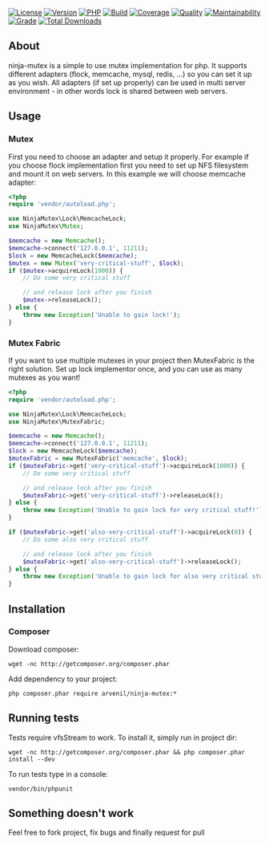[![License](https://img.shields.io/github/license/arvenil/ninja-mutex?color=informational)](http://opensource.org/licenses/MIT)
[![Version](https://img.shields.io/github/v/release/arvenil/ninja-mutex)](https://github.com/arvenil/ninja-mutex/releases/latest)
[![PHP](https://img.shields.io/packagist/php-v/arvenil/ninja-mutex)](https://packagist.org/packages/arvenil/ninja-mutex)
[![Build](https://github.com/arvenil/ninja-mutex/workflows/PHP/badge.svg)](https://github.com/arvenil/ninja-mutex/actions?query=workflow%3APHP)
[![Coverage](https://img.shields.io/scrutinizer/coverage/g/arvenil/ninja-mutex?color=success)](https://scrutinizer-ci.com/g/arvenil/ninja-mutex/?branch=master)
[![Quality](https://img.shields.io/scrutinizer/quality/g/arvenil/ninja-mutex?color=success&label=quality)](https://scrutinizer-ci.com/g/arvenil/ninja-mutex/?branch=master)
[![Maintainability](https://img.shields.io/codeclimate/maintainability-percentage/arvenil/ninja-mutex?color=success)](https://codeclimate.com/github/arvenil/ninja-mutex)
[![Grade](https://img.shields.io/symfony/i/grade/15c5c748-f8d8-4b56-b536-a29a151aac6c?color=success)](https://insight.symfony.com/projects/15c5c748-f8d8-4b56-b536-a29a151aac6c)
[![Total Downloads](https://img.shields.io/packagist/dt/arvenil/ninja-mutex.svg)](https://packagist.org/packages/arvenil/ninja-mutex)

## About

ninja-mutex is a simple to use mutex implementation for php. It supports different adapters (flock, memcache, mysql, redis, ...) so you can set it up as you wish. All adapters (if set up properly) can be used in multi server environment - in other words lock is shared between web servers.

## Usage

### Mutex

First you need to choose an adapter and setup it properly. For example if you choose flock implementation first you need to set up NFS filesystem and mount it on web servers. In this example we will choose memcache adapter:

```php
<?php
require 'vendor/autoload.php';

use NinjaMutex\Lock\MemcacheLock;
use NinjaMutex\Mutex;

$memcache = new Memcache();
$memcache->connect('127.0.0.1', 11211);
$lock = new MemcacheLock($memcache);
$mutex = new Mutex('very-critical-stuff', $lock);
if ($mutex->acquireLock(1000)) {
    // Do some very critical stuff

    // and release lock after you finish
    $mutex->releaseLock();
} else {
    throw new Exception('Unable to gain lock!');
}
```

### Mutex Fabric

If you want to use multiple mutexes in your project then MutexFabric is the right solution. Set up lock implementor once, and you can use as many mutexes as you want!

```php
<?php
require 'vendor/autoload.php';

use NinjaMutex\Lock\MemcacheLock;
use NinjaMutex\MutexFabric;

$memcache = new Memcache();
$memcache->connect('127.0.0.1', 11211);
$lock = new MemcacheLock($memcache);
$mutexFabric = new MutexFabric('memcache', $lock);
if ($mutexFabric->get('very-critical-stuff')->acquireLock(1000)) {
    // Do some very critical stuff

    // and release lock after you finish
    $mutexFabric->get('very-critical-stuff')->releaseLock();
} else {
    throw new Exception('Unable to gain lock for very critical stuff!');
}

if ($mutexFabric->get('also-very-critical-stuff')->acquireLock(0)) {
    // Do some also very critical stuff

    // and release lock after you finish
    $mutexFabric->get('also-very-critical-stuff')->releaseLock();
} else {
    throw new Exception('Unable to gain lock for also very critical stuff!');
}
```

## Installation

### Composer

Download composer:

    wget -nc http://getcomposer.org/composer.phar

Add dependency to your project:

    php composer.phar require arvenil/ninja-mutex:*

## Running tests

Tests require vfsStream to work. To install it, simply run in project dir:

    wget -nc http://getcomposer.org/composer.phar && php composer.phar install --dev

To run tests type in a console:

    vendor/bin/phpunit

## Something doesn't work

Feel free to fork project, fix bugs and finally request for pull
